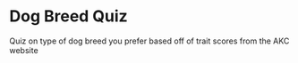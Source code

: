 # Dog Breed Quiz
 Quiz on type of dog breed you prefer based off of trait scores from the AKC website
